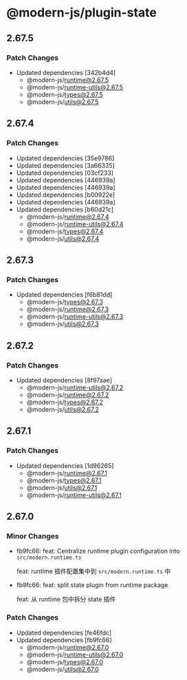 # @modern-js/plugin-state

## 2.67.5

### Patch Changes

- Updated dependencies [342b4d4]
  - @modern-js/runtime@2.67.5
  - @modern-js/runtime-utils@2.67.5
  - @modern-js/types@2.67.5
  - @modern-js/utils@2.67.5

## 2.67.4

### Patch Changes

- Updated dependencies [35e9786]
- Updated dependencies [3a66335]
- Updated dependencies [03cf233]
- Updated dependencies [446939a]
- Updated dependencies [446939a]
- Updated dependencies [b00922e]
- Updated dependencies [446939a]
- Updated dependencies [b60d21c]
  - @modern-js/runtime@2.67.4
  - @modern-js/runtime-utils@2.67.4
  - @modern-js/types@2.67.4
  - @modern-js/utils@2.67.4

## 2.67.3

### Patch Changes

- Updated dependencies [f6b81dd]
  - @modern-js/types@2.67.3
  - @modern-js/runtime@2.67.3
  - @modern-js/runtime-utils@2.67.3
  - @modern-js/utils@2.67.3

## 2.67.2

### Patch Changes

- Updated dependencies [8f97aae]
  - @modern-js/runtime-utils@2.67.2
  - @modern-js/runtime@2.67.2
  - @modern-js/types@2.67.2
  - @modern-js/utils@2.67.2

## 2.67.1

### Patch Changes

- Updated dependencies [1d96265]
  - @modern-js/runtime@2.67.1
  - @modern-js/types@2.67.1
  - @modern-js/utils@2.67.1
  - @modern-js/runtime-utils@2.67.1

## 2.67.0

### Minor Changes

- fb9fc66: feat: Centralize runtime plugin configuration into `src/modern.runtime.ts`

  feat: runtime 插件配置集中到 `src/modern.runtime.ts` 中

- fb9fc66: feat: split state plugin from runtime package

  feat: 从 runtime 包中拆分 state 插件

### Patch Changes

- Updated dependencies [fe46fdc]
- Updated dependencies [fb9fc66]
  - @modern-js/runtime@2.67.0
  - @modern-js/runtime-utils@2.67.0
  - @modern-js/types@2.67.0
  - @modern-js/utils@2.67.0
